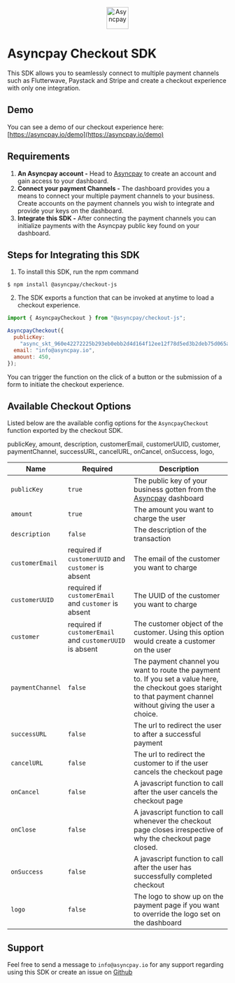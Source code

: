 <p align="center">    
   <img title="Asyncpay" height="50" src="https://lh3.googleusercontent.com/drive-viewer/AFGJ81pjQh0DLFoJEg7GGLwQXHmhB0AQio2DtyxpQbzQD5eMX41rJ0de1BVePqbzvmOpJJsFU2ApUlRJdi04MY5bc6cGR8jefQ=s1600" />  
</p>

# Asyncpay Checkout SDK

This SDK allows you to seamlessly connect to multiple payment channels such as Flutterwave, Paystack and Stripe and create a checkout experience with only one integration.

## Demo

You can see a demo of our checkout experience here: [https://asyncpay.io/demo](https://asyncpay.io/demo)

## Requirements

1. **An Asyncpay account -** Head to [Asyncpay](https://asyncpay.io) to create an account and gain access to your dashboard.
2. **Connect your payment Channels -** The dashboard provides you a means to connect your multiple payment channels to your business. Create accounts on the payment channels you wish to integrate and provide your keys on the dashboard.
3. **Integrate this SDK -** After connecting the payment channels you can initialize payments with the Asyncpay public key found on your dashboard.

## Steps for Integrating this SDK

1. To install this SDK, run the npm command

```
$ npm install @asyncpay/checkout-js
```

2. The SDK exports a function that can be invoked at anytime to load a checkout experience.

```js
import { AsyncpayCheckout } from "@asyncpay/checkout-js";

AsyncpayCheckout({
  publicKey:
    "async_skt_960e42272225b293eb0ebb2d4d164f12ee12f78d5ed3b2deb75d065a7bef",
  email: "info@asyncpay.io",
  amount: 450,
});
```

You can trigger the function on the click of a button or the submission of a form to initiate the checkout experience.

## Available Checkout Options

Listed below are the available config options for the `AsyncpayCheckout` function exported by the checkout SDK.

publicKey,
amount,
description,
customerEmail,
customerUUID,
customer,
paymentChannel,
successURL,
cancelURL,
onCancel,
onSuccess,
logo,

| Name             | Required                                                 | Description                                                                                                                                                         |
|------------------| -------------------------------------------------------- |---------------------------------------------------------------------------------------------------------------------------------------------------------------------|
| `publicKey`      | `true`                                                   | The public key of your business gotten from the [Asyncpay](https://asyncpay.io) dashboard                                                                           |
| `amount`         | `true`                                                   | The amount you want to charge the user                                                                                                                              |
| `description`    | `false`                                                  | The description of the transaction                                                                                                                                  |
| `customerEmail`  | required if `customerUUID` and `customer` is absent      | The email of the customer you want to charge                                                                                                                        |
| `customerUUID`   | required if `customerEmail` and `customer` is absent     | The UUID of the customer you want to charge                                                                                                                         |
| `customer`       | required if `customerEmail` and `customerUUID` is absent | The customer object of the customer. Using this option would create a customer on the user                                                                          |
| `paymentChannel` | `false`                                                  | The payment channel you want to route the payment to. If you set a value here, the checkout goes staright to that payment channel without giving the user a choice. |
| `successURL`     | `false`                                                  | The url to redirect the user to after a successful payment                                                                                                          |
| `cancelURL`      | `false`                                                  | The url to redirect the customer to if the user cancels the checkout page                                                                                           |
| `onCancel`       | `false`                                                  | A javascript function to call after the user cancels the checkout page                                                                                              |
| `onClose`        | `false`                                                  | A javascript function to call whenever the checkout page closes irrespective of why the checkout page closed.                                                       |
| `onSuccess`      | `false`                                                  | A javascript function to call after the user has successfully completed checkout                                                                                    |
| `logo`           | `false`                                                  | The logo to show up on the payment page if you want to override the logo set on the dashboard                                                                       |

## Support
Feel free to send a message to `info@asyncpay.io` for any support regarding using this SDK or create an issue on [Github](https://github.com/Asyncpay-io/checkout-js/issues)

